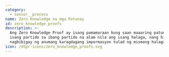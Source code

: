 ```yaml
---
category:
  - sensor__process
name: Zero Knowledge na mga Patunay
id: zero_knowledge_proofs
description: >-
  Ang Zero Knowledge Proof ay isang pamamaraan kung saan maaaring patunayan ng
  isang partido sa ibang partido na alam nila ang isang halaga, nang hindi
  nagbibigay ng anumang karagdagang impormasyon tulad ng mismong halaga.
icon: /dtpr-icons/zero_knowledge_proofs.svg
---
```



